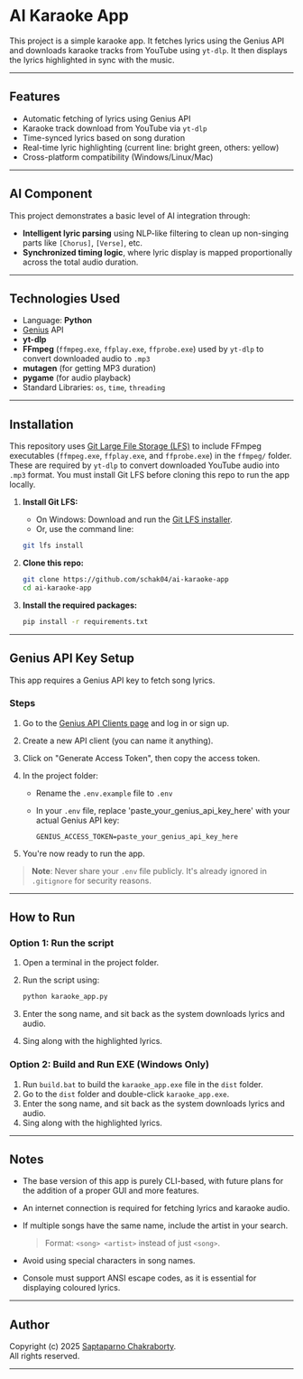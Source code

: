 # AI Karaoke App

This project is a simple karaoke app. It fetches lyrics using the Genius API and downloads karaoke tracks from YouTube using `yt-dlp`.
It then displays the lyrics highlighted in sync with the music.

---

## Features

- Automatic fetching of lyrics using Genius API
- Karaoke track download from YouTube via `yt-dlp`
- Time-synced lyrics based on song duration
- Real-time lyric highlighting (current line: bright green, others: yellow)
- Cross-platform compatibility (Windows/Linux/Mac)

---

## AI Component

This project demonstrates a basic level of AI integration through:

- **Intelligent lyric parsing** using NLP-like filtering to clean up non-singing parts like `[Chorus]`, `[Verse]`, etc.
- **Synchronized timing logic**, where lyric display is mapped proportionally across the total audio duration.

---

## Technologies Used

- Language: **Python**
- [Genius](https://genius.com/) API
- **yt-dlp**
- **FFmpeg** (`ffmpeg.exe`, `ffplay.exe`, `ffprobe.exe`) used by `yt-dlp` to convert downloaded audio to `.mp3`
- **mutagen** (for getting MP3 duration)
- **pygame** (for audio playback)
- Standard Libraries: `os`, `time`, `threading`

---

## Installation

This repository uses [Git Large File Storage (LFS)](https://git-lfs.github.com/) to include FFmpeg executables (`ffmpeg.exe`, `ffplay.exe`, and `ffprobe.exe`) in the `ffmpeg/` folder. These are required by `yt-dlp` to convert downloaded YouTube audio into `.mp3` format.
You must install Git LFS before cloning this repo to run the app locally.

1. **Install Git LFS:**

   - On Windows: Download and run the [Git LFS installer](https://git-lfs.github.com/).
   - Or, use the command line:

    ```bash
    git lfs install
    ```

2. **Clone this repo:**

    ```bash
    git clone https://github.com/schak04/ai-karaoke-app
    cd ai-karaoke-app
    ```

3. **Install the required packages:**

    ```bash
    pip install -r requirements.txt
    ```

---

## Genius API Key Setup

This app requires a Genius API key to fetch song lyrics.

### Steps

1. Go to the [Genius API Clients page](https://genius.com/api-clients) and log in or sign up.
2. Create a new API client (you can name it anything).
3. Click on "Generate Access Token", then copy the access token.
4. In the project folder:
    - Rename the `.env.example` file to `.env`
    - In your `.env` file, replace 'paste_your_genius_api_key_here' with your actual Genius API key:

      ```env
      GENIUS_ACCESS_TOKEN=paste_your_genius_api_key_here
      ```

5. You're now ready to run the app.

> **Note**: Never share your `.env` file publicly. It's already ignored in `.gitignore` for security reasons.

---

## How to Run

### Option 1: Run the script

1. Open a terminal in the project folder.
2. Run the script using:

    ```bash
    python karaoke_app.py
    ```

3. Enter the song name, and sit back as the system downloads lyrics and audio.
4. Sing along with the highlighted lyrics.

### Option 2: Build and Run EXE (Windows Only)

1. Run `build.bat` to build the `karaoke_app.exe` file in the `dist` folder.
2. Go to the `dist` folder and double-click `karaoke_app.exe`.
3. Enter the song name, and sit back as the system downloads lyrics and audio.
4. Sing along with the highlighted lyrics.

---

## Notes

- The base version of this app is purely CLI-based, with future plans for the addition of a proper GUI and more features.
- An internet connection is required for fetching lyrics and karaoke audio.
- If multiple songs have the same name, include the artist in your search.

    > Format: `<song> <artist>` instead of just `<song>`.

- Avoid using special characters in song names.
- Console must support ANSI escape codes, as it is essential for displaying coloured lyrics.

---

## Author

Copyright (c) 2025 [Saptaparno Chakraborty](https://github.com/schak04).  
All rights reserved.

---

